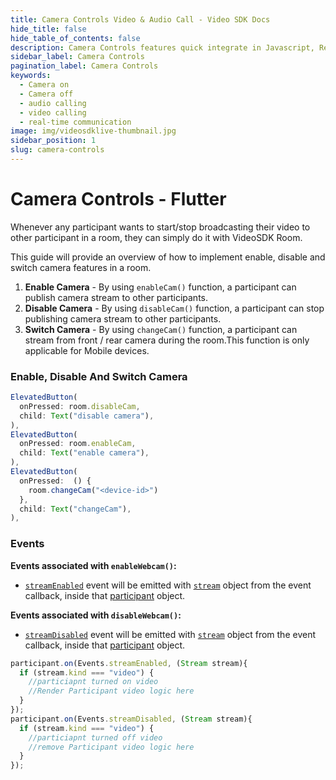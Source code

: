 ```yaml
---
title: Camera Controls Video & Audio Call - Video SDK Docs
hide_title: false
hide_table_of_contents: false
description: Camera Controls features quick integrate in Javascript, React JS, Android, IOS, React Native, Flutter with Video SDK to add live video & audio conferencing to your applications.
sidebar_label: Camera Controls
pagination_label: Camera Controls
keywords:
  - Camera on
  - Camera off
  - audio calling
  - video calling
  - real-time communication
image: img/videosdklive-thumbnail.jpg
sidebar_position: 1
slug: camera-controls
---
```


# Camera Controls - Flutter

Whenever any participant wants to start/stop broadcasting their video to other participant in a room, they can simply do it with VideoSDK Room.

This guide will provide an overview of how to implement enable, disable and switch camera features in a room.

1. **Enable Camera** - By using `enableCam()` function, a participant can publish camera stream to other participants.
2. **Disable Camera** - By using `disableCam()` function, a participant can stop publishing camera stream to other participants.
3. **Switch Camera** - By using `changeCam()` function, a participant can stream from front / rear camera during the room.This function is only applicable for Mobile devices.

### Enable, Disable And Switch Camera

```js
ElevatedButton(
  onPressed: room.disableCam,
  child: Text("disable camera"),
),
ElevatedButton(
  onPressed: room.enableCam,
  child: Text("enable camera"),
),
ElevatedButton(
  onPressed:  () {
    room.changeCam("<device-id>")
  },
  child: Text("changeCam"),
),
```

### Events

**Events associated with `enableWebcam()`:**

- [`streamEnabled`](../../../api/sdk-reference/participant-class/events.md#streamEnabled) event will be emitted with [`stream`](../../../api/sdk-reference/stream-class/introduction.md) object from the event callback, inside that [participant](../../../api/sdk-reference/participant-class/introduction.md) object.

**Events associated with `disableWebcam()`:**

- [`streamDisabled`](../../../api/sdk-reference/participant-class/events.md#streamDisabled) event will be emitted with [`stream`](../../../api/sdk-reference/stream-class/introduction.md) object from the event callback, inside that [participant](../../../api/sdk-reference/participant-class/introduction.md) object.

```js
participant.on(Events.streamEnabled, (Stream stream){
  if (stream.kind === "video") {
    //particiapnt turned on video
    //Render Participant video logic here
  }
});
participant.on(Events.streamDisabled, (Stream stream){
  if (stream.kind === "video") {
    //particiapnt turned off video
    //remove Participant video logic here
  }
});
```
